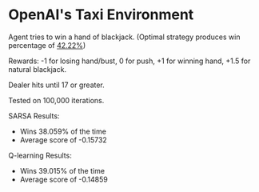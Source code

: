 # OpenAI's Taxi Environment

Agent tries to win a hand of blackjack. (Optimal strategy produces win percentage of [42.22%](https://betandbeat.com/blackjack/blog/is-blackjack-fair/))

Rewards: -1 for losing hand/bust, 0 for push, +1 for winning hand, +1.5 for natural blackjack.

Dealer hits until 17 or greater.

Tested on 100,000 iterations.

SARSA Results:
- Wins 38.059% of the time
- Average score of -0.15732

Q-learning Results:
- Wins 39.015% of the time
- Average score of -0.14859
